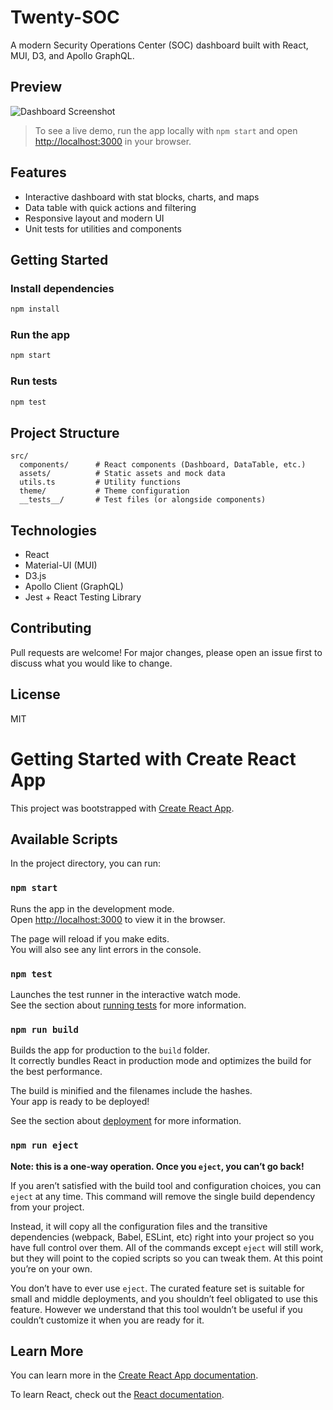 # Twenty-SOC

A modern Security Operations Center (SOC) dashboard built with React, MUI, D3, and Apollo GraphQL.

## Preview

![Dashboard Screenshot](public/dashboard-preview.png)

> To see a live demo, run the app locally with `npm start` and open [http://localhost:3000](http://localhost:3000) in your browser.

## Features

- Interactive dashboard with stat blocks, charts, and maps
- Data table with quick actions and filtering
- Responsive layout and modern UI
- Unit tests for utilities and components

## Getting Started

### Install dependencies

```bash
npm install
```

### Run the app

```bash
npm start
```

### Run tests

```bash
npm test
```

## Project Structure

```
src/
  components/      # React components (Dashboard, DataTable, etc.)
  assets/          # Static assets and mock data
  utils.ts         # Utility functions
  theme/           # Theme configuration
  __tests__/       # Test files (or alongside components)
```

## Technologies

- React
- Material-UI (MUI)
- D3.js
- Apollo Client (GraphQL)
- Jest + React Testing Library

## Contributing

Pull requests are welcome! For major changes, please open an issue first to discuss what you would like to change.

## License

MIT

# Getting Started with Create React App

This project was bootstrapped with [Create React App](https://github.com/facebook/create-react-app).

## Available Scripts

In the project directory, you can run:

### `npm start`

Runs the app in the development mode.\
Open [http://localhost:3000](http://localhost:3000) to view it in the browser.

The page will reload if you make edits.\
You will also see any lint errors in the console.

### `npm test`

Launches the test runner in the interactive watch mode.\
See the section about [running tests](https://facebook.github.io/create-react-app/docs/running-tests) for more information.

### `npm run build`

Builds the app for production to the `build` folder.\
It correctly bundles React in production mode and optimizes the build for the best performance.

The build is minified and the filenames include the hashes.\
Your app is ready to be deployed!

See the section about [deployment](https://facebook.github.io/create-react-app/docs/deployment) for more information.

### `npm run eject`

**Note: this is a one-way operation. Once you `eject`, you can’t go back!**

If you aren’t satisfied with the build tool and configuration choices, you can `eject` at any time. This command will remove the single build dependency from your project.

Instead, it will copy all the configuration files and the transitive dependencies (webpack, Babel, ESLint, etc) right into your project so you have full control over them. All of the commands except `eject` will still work, but they will point to the copied scripts so you can tweak them. At this point you’re on your own.

You don’t have to ever use `eject`. The curated feature set is suitable for small and middle deployments, and you shouldn’t feel obligated to use this feature. However we understand that this tool wouldn’t be useful if you couldn’t customize it when you are ready for it.

## Learn More

You can learn more in the [Create React App documentation](https://facebook.github.io/create-react-app/docs/getting-started).

To learn React, check out the [React documentation](https://reactjs.org/).
